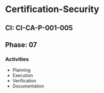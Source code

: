 # Certification-Security

## CI: CI-CA-P-001-005
## Phase: 07

### Activities
- Planning
- Execution
- Verification
- Documentation
